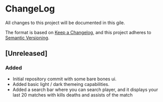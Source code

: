 # ChangeLog

All changes to this project will be documented in this gile.

The format is based on [Keep a Changelog](https://keepachangelog.com/en/1.0.0/),
and this project adheres to [Semantic Versioning](https://semver.org/spec/v2.0.0.html).

## [Unreleased]
### Added
- Initial repository commit with some bare bones ui.
- Added basic light / dark themeing capabilities.
- Added a search bar where you can search player, and it displays your last 20 matches with kills deaths and assists of the match